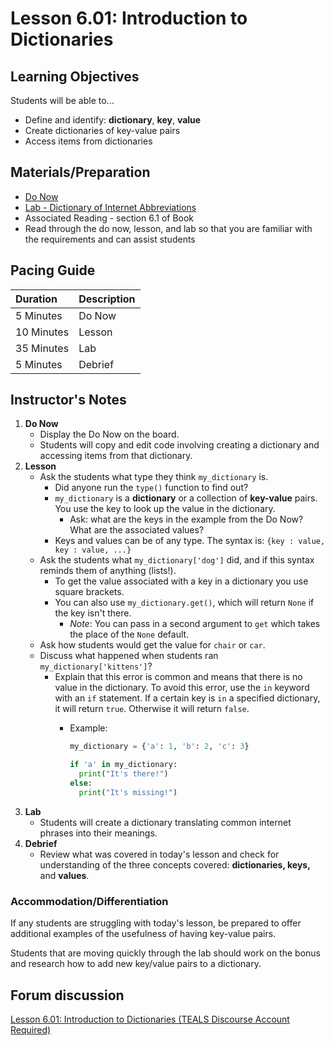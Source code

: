 # Lesson 6.01: Introduction to Dictionaries

## Learning Objectives

Students will be able to...

* Define and identify: **dictionary**, **key**, **value**
* Create dictionaries of key-value pairs
* Access items from dictionaries

## Materials/Preparation

* [Do Now](do_now.md)
* [Lab - Dictionary of Internet Abbreviations](lab.md)
* Associated Reading - section 6.1 of Book
* Read through the do now, lesson, and lab so that you are familiar with the requirements and can assist students

## Pacing Guide

| **Duration** | **Description** |
| :--- | :--- |
| 5 Minutes | Do Now |
| 10 Minutes | Lesson |
| 35 Minutes | Lab |
| 5 Minutes | Debrief |

## Instructor's Notes

1. **Do Now**
   * Display the Do Now on the board.
   * Students will copy and edit code involving creating a dictionary and accessing items from that dictionary.
2. **Lesson**
   * Ask the students what type they think `my_dictionary` is. 
     * Did anyone run the `type()` function to find out? 
     * `my_dictionary` is a **dictionary** or a collection of **key-value** pairs. You use the key to look up the value in the dictionary. 
       * Ask: what are the keys in the example from the Do Now? What are the associated values? 
     * Keys and values can be of any type. The syntax is: `{key : value, key : value, ...}` 
   * Ask the students what `my_dictionary['dog']` did, and if this syntax reminds them of anything \(lists!\).
     * To get the value associated with a key in a dictionary you use square brackets.
     * You can also use `my_dictionary.get()`, which will return `None` if the key isn't there. 
       * _Note_: You can pass in a second argument to `get` which takes the place of the `None` default.
   * Ask how students would get the value for `chair` or `car`.
   * Discuss what happened when students ran `my_dictionary['kittens']`?
     * Explain that this error is common and means that there is no value in the dictionary. To avoid this error, use the `in` keyword with an `if` statement. If a certain key is `in` a specified dictionary, it will return `true`. Otherwise it will return `false`.
       * Example:

         ```python
         my_dictionary = {'a': 1, 'b': 2, 'c': 3}

         if 'a' in my_dictionary:
           print("It's there!")
         else:
           print("It's missing!")
         ```
3. **Lab**    
   * Students will create a dictionary translating common internet phrases into their meanings.
4. **Debrief**
   * Review what was covered in today's lesson and check for understanding of the three concepts covered: **dictionaries, keys,** and **values**.

### Accommodation/Differentiation

If any students are struggling with today's lesson, be prepared to offer additional examples of the usefulness of having key-value pairs.

Students that are moving quickly through the lab should work on the bonus and research how to add new key/value pairs to a dictionary.

## Forum discussion

[Lesson 6.01: Introduction to Dictionaries \(TEALS Discourse Account Required\)](https://forums.tealsk12.org/c/2nd-semester-unit-6-dictionaries/lesson-6-01-introduction-to-dictionaries)

